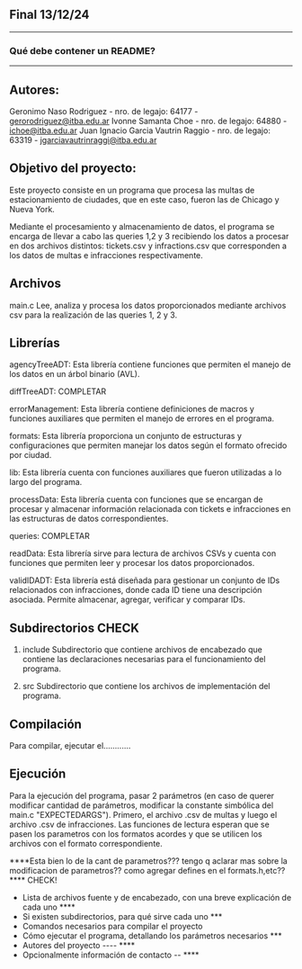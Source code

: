 ## Final 13/12/24
---
### Qué debe contener un README?
---
## Autores:
Geronimo Naso Rodriguez - nro. de legajo: 64177 - gerorodriguez@itba.edu.ar
Ivonne Samanta Choe - nro. de legajo: 64880 - ichoe@itba.edu.ar
Juan Ignacio Garcia Vautrin Raggio - nro. de legajo: 63319 - jgarciavautrinraggi@itba.edu.ar

## Objetivo del proyecto: 
Este proyecto consiste en un programa que procesa las multas de estacionamiento de ciudades, que en este caso, fueron las de Chicago y Nueva York. 

Mediante el procesamiento y almacenamiento de datos, el programa se encarga de llevar a cabo las queries 1,2 y 3 recibiendo los datos a procesar en dos archivos distintos: tickets.csv y infractions.csv que corresponden a los datos de multas e infracciones respectivamente.

## Archivos

main.c
Lee, analiza y procesa los datos proporcionados mediante archivos csv para la realización de las queries 1, 2 y 3.

## Librerías
agencyTreeADT: 
Esta librería contiene funciones que permiten el manejo de los datos en un árbol binario (AVL).

diffTreeADT: COMPLETAR

errorManagement:
Esta librería contiene definiciones de macros y funciones auxiliares que permiten el manejo de errores en el programa.

formats:
Esta librería proporciona un conjunto de estructuras y configuraciones que permiten manejar los datos según el formato ofrecido por ciudad.

lib:
Esta librería cuenta con funciones auxiliares que fueron utilizadas a lo largo del programa.

processData:
Esta librería cuenta con funciones que se encargan de procesar y almacenar información relacionada con tickets e infracciones en las estructuras de datos correspondientes.

queries: COMPLETAR

readData:
Esta librería sirve para lectura de archivos CSVs y cuenta con funciones que permiten leer y procesar los datos proporcionados.

validIDADT:
Esta librería está diseñada para gestionar un conjunto de IDs relacionados con infracciones, donde cada ID tiene una descripción asociada. Permite almacenar, agregar, verificar y comparar IDs.

## Subdirectorios  CHECK
1. include
Subdirectorio que contiene archivos de encabezado que contiene las declaraciones necesarias para el funcionamiento del programa.

2. src
Subdirectorio que contiene los archivos de implementación del programa.

## Compilación

Para compilar, ejecutar el............

## Ejecución

Para la ejecución del programa, pasar 2 parámetros (en caso de querer modificar cantidad de parámetros, modificar la constante simbólica del main.c "EXPECTEDARGS"). Primero, el archivo .csv de multas y luego el archivo .csv de infracciones. Las funciones de lectura esperan que se pasen los parametros con los formatos acordes y que se utilicen los archivos con el formato correspondiente.

****Esta bien lo de la cant de parametros??? tengo q aclarar mas sobre la modificacion de parametros?? como agregar defines en el formats.h,etc??
**** CHECK!


- Lista de archivos fuente y de encabezado, con una breve explicación de cada uno ****
- Si existen subdirectorios, para qué sirve cada uno ***
- Comandos necesarios para compilar el proyecto
- Cómo ejecutar el programa, detallando los parámetros necesarios ***
- Autores del proyecto ---- **** 
- Opcionalmente información de contacto -- ****


